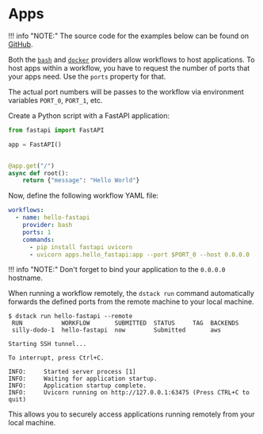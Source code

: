 # Apps

!!! info "NOTE:"
    The source code for the examples below can be found on [GitHub](https://github.com/dstackai/dstack-examples).

Both the [`bash`](../reference/providers/bash.md) and [`docker`](../reference/providers/docker.md) providers 
allow workflows to host applications. To host apps within a workflow, you have to request the number of ports that your apps need. 
Use the `ports` property for that.

The actual port numbers will be passes to the workflow via environment variables `PORT_0`, `PORT_1`, etc.

Create a Python script with a FastAPI application:

<div editor-title="apps/hello_fastapi.py"> 

```python
from fastapi import FastAPI

app = FastAPI()


@app.get("/")
async def root():
    return {"message": "Hello World"}
```

</div>

Now, define the following workflow YAML file:

<div editor-title=".dstack/workflows/apps.yaml"> 

```yaml hl_lines="4 7"
workflows:
  - name: hello-fastapi
    provider: bash
    ports: 1
    commands:
      - pip install fastapi uvicorn
      - uvicorn apps.hello_fastapi:app --port $PORT_0 --host 0.0.0.0
```

</div>


!!! info "NOTE:" 
    Don't forget to bind your application to the `0.0.0.0` hostname.

When running a workflow remotely, the `dstack run` command automatically forwards the defined ports from the remote
machine to your local machine.

<div class="termy">
 
```shell
$ dstack run hello-fastapi --remote
 RUN           WORKFLOW       SUBMITTED  STATUS     TAG  BACKENDS
 silly-dodo-1  hello-fastapi  now        Submitted       aws

Starting SSH tunnel...

To interrupt, press Ctrl+C.

INFO:     Started server process [1]
INFO:     Waiting for application startup.
INFO:     Application startup complete.
INFO:     Uvicorn running on http://127.0.0.1:63475 (Press CTRL+C to quit)
```
 
 </div>

 This allows you to securely access applications running remotely from your local machine.